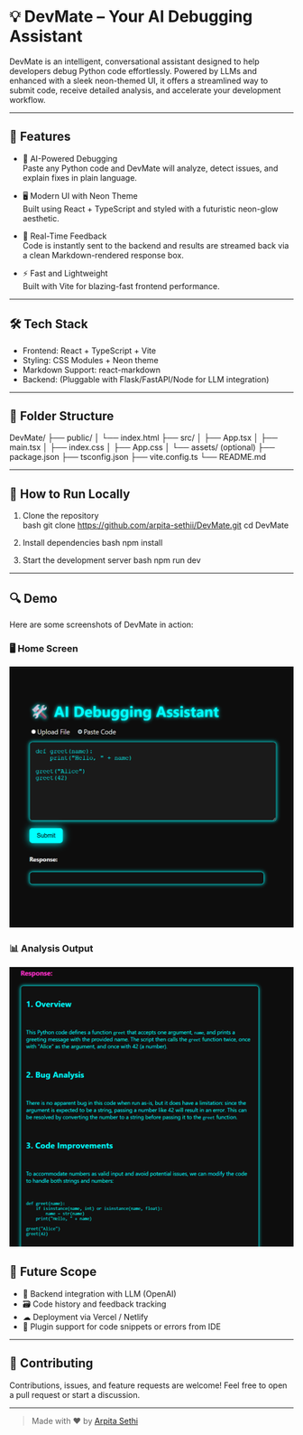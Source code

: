 # 💡 DevMate – Your AI Debugging Assistant

DevMate is an intelligent, conversational assistant designed to help developers debug Python code effortlessly. Powered by LLMs and enhanced with a sleek neon-themed UI, it offers a streamlined way to submit code, receive detailed analysis, and accelerate your development workflow.

---

## 🚀 Features

- 🧠 AI-Powered Debugging  
  Paste any Python code and DevMate will analyze, detect issues, and explain fixes in plain language.

- 🖥 Modern UI with Neon Theme  
  Built using React + TypeScript and styled with a futuristic neon-glow aesthetic.

- 💬 Real-Time Feedback  
  Code is instantly sent to the backend and results are streamed back via a clean Markdown-rendered response box.

- ⚡ Fast and Lightweight  
  Built with Vite for blazing-fast frontend performance.

---

## 🛠 Tech Stack

- Frontend: React + TypeScript + Vite  
- Styling: CSS Modules + Neon theme  
- Markdown Support: react-markdown  
- Backend: (Pluggable with Flask/FastAPI/Node for LLM integration)

---

## 📁 Folder Structure


DevMate/
├── public/
│   └── index.html
├── src/
│   ├── App.tsx
│   ├── main.tsx
│   ├── index.css
│   ├── App.css
│   └── assets/ (optional)
├── package.json
├── tsconfig.json
├── vite.config.ts
└── README.md


---

## 🧪 How to Run Locally

1. Clone the repository  
   bash
   git clone https://github.com/arpita-sethii/DevMate.git
   cd DevMate
   

2. Install dependencies
   bash
   npm install
   

3. Start the development server
   bash
   npm run dev
   


---
## 🔍 Demo

Here are some screenshots of DevMate in action:

### 🖥 Home Screen
![Home Screen](https://github.com/arpita-sethii/DevMate/blob/main/assets/Screenshot%202025-07-22%20153450.png )

### 📊 Analysis Output
![Analysis Output](https://github.com/arpita-sethii/DevMate/blob/main/assets/Screenshot%202025-07-22%20153822.png )




## 🎯 Future Scope

* 🔄 Backend integration with LLM (OpenAI)
* 🗃 Code history and feedback tracking
* ☁ Deployment via Vercel / Netlify
* 🧩 Plugin support for code snippets or errors from IDE

---

## 🤝 Contributing

Contributions, issues, and feature requests are welcome!
Feel free to open a pull request or start a discussion.

---



> Made with ❤ by [Arpita Sethi](https://github.com/arpita-sethii)
